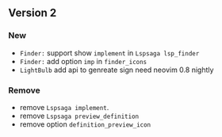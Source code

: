 ## Version 2

### New

- `Finder:` support show `implement` in `Lspsaga lsp_finder`
- `Finder:` add option `imp` in `finder_icons`
- `LightBulb` add api to genreate sign need neovim 0.8 nightly

### Remove

- remove `Lspsaga implement`.
- remove `Lspsaga preview_definition`
- remove option `definition_preview_icon`
